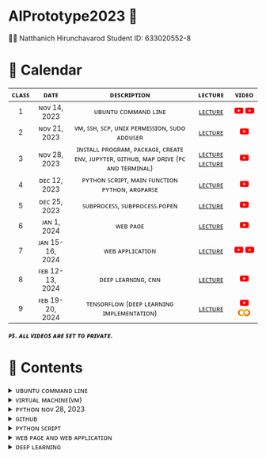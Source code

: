# AIPrototype2023 🤖

🧑‍🎓 Natthanich Hirunchavarod Student ID: 633020552-8

# 📅 Calendar
|  ᴄʟᴀꜱꜱ  |     ᴅᴀᴛᴇ      |               ᴅᴇꜱᴄʀɪᴘᴛɪᴏɴ                        | ʟᴇᴄᴛᴜʀᴇ  | ᴠɪᴅᴇᴏ  |
|:-------:|:-------------:|:-----------------------------------------------:|:---------:|:--------:|
|   1     |  ɴᴏᴠ 14, 2023 | ᴜʙᴜɴᴛᴜ ᴄᴏᴍᴍᴀɴᴅ ʟɪɴᴇ                             | [ʟᴇᴄᴛᴜʀᴇ](lecture/LinuxCommandLine(บนเครื่อง).md) | [<img width="18" src="lecture/youtube.png"/>](https://youtu.be/AYuu9YOnjeM) [<img width="18" src="lecture/youtube.png"/>](https://youtu.be/6SzbohPKHw0)|
|   2     |  ɴᴏᴠ 21, 2023 | ᴠᴍ, ꜱꜱʜ, ꜱᴄᴘ, ᴜɴɪx ᴘᴇʀᴍɪꜱꜱɪᴏɴ, ꜱᴜᴅᴏ ᴀᴅᴅᴜꜱᴇʀ       | [ʟᴇᴄᴛᴜʀᴇ](lecture/UbuntuonCloudVM.md) | [<img width="18" src="lecture/youtube.png"/>](https://youtu.be/Dq0i3Oz0tYE)|
|   3     |  ɴᴏᴠ 28, 2023 | ɪɴꜱᴛᴀʟʟ ᴘʀᴏɢʀᴀᴍ, ᴘᴀᴄᴋᴀɢᴇ, ᴄʀᴇᴀᴛᴇ ᴇɴᴠ, ᴊᴜᴘʏᴛᴇʀ, ɢɪᴛʜᴜʙ, ᴍᴀᴘ ᴅʀɪᴠᴇ (ᴘᴄ ᴀɴᴅ ᴛᴇʀᴍɪɴᴀʟ) | [ʟᴇᴄᴛᴜʀᴇ](lecture/Python.md) [ʟᴇᴄᴛᴜʀᴇ](lecture/GitHubCommandLine.md) | [<img width="18" src="lecture/youtube.png"/>](https://youtu.be/_Ab1d2t4JsU)|
|   4     |  ᴅᴇᴄ 12, 2023 | ᴘʏᴛʜᴏɴ ꜱᴄʀɪᴘᴛ, ᴍᴀɪɴ ꜰᴜɴᴄᴛɪᴏɴ ᴘʏᴛʜᴏɴ, ᴀʀɢᴘᴀʀꜱᴇ  | [ʟᴇᴄᴛᴜʀᴇ](lecture/PythonScript.md) | [<img width="18" src="lecture/youtube.png"/>](https://youtu.be/VboIdvM2--w)|
|   5     |  ᴅᴇᴄ 25, 2023 |ꜱᴜʙᴘʀᴏᴄᴇꜱꜱ, ꜱᴜʙᴘʀᴏᴄᴇꜱꜱ.ᴘᴏᴘᴇɴ                      |  <a href="./lecture/PythonScript.md#ตอนใช้งาน">ʟᴇᴄᴛᴜʀᴇ</a> | [<img width="18" src="lecture/youtube.png"/>](https://youtu.be/TAAA8bLaDS0)|
|   6     |  ᴊᴀɴ 1, 2024 |ᴡᴇʙ ᴘᴀɢᴇ                      |  [ʟᴇᴄᴛᴜʀᴇ](lecture/Web.md) | [<img width="18" src="lecture/youtube.png"/>](https://youtu.be/2PnI5UpbXUc)|
|   7     |  ᴊᴀɴ 15-16, 2024 |ᴡᴇʙ ᴀᴘᴘʟɪᴄᴀᴛɪᴏɴ                      |  <a href="./lecture/Web.md#WebApplication">ʟᴇᴄᴛᴜʀᴇ</a> | [<img width="18" src="lecture/youtube.png"/>](https://youtu.be/hL2cL0S8K-Q) [<img width="18" src="lecture/youtube.png"/>](https://youtu.be/s2j0F4yo6TU)|
|   8     |  ꜰᴇʙ 12-13, 2024 |ᴅᴇᴇᴘ ʟᴇᴀʀɴɪɴɢ, ᴄɴɴ                          |  [ʟᴇᴄᴛᴜʀᴇ](lecture/DeepLearning.pdf) | [<img width="18" src="lecture/youtube.png"/>](https://youtu.be/jhlBLS2ATlo)|
|   9     |  ꜰᴇʙ 19-20, 2024 |ᴛᴇɴꜱᴏʀꜰʟᴏᴡ (ᴅᴇᴇᴘ ʟᴇᴀʀɴɪɴɢ ɪᴍᴘʟᴇᴍᴇɴᴛᴀᴛɪᴏɴ)   |  [ʟᴇᴄᴛᴜʀᴇ](lecture/TensorflowSequentialAPI.md) | [<img width="18" src="lecture/youtube.png"/>](https://youtu.be/BxMLE2KmuoM) [<img width="25" src="lecture/colab-logo.png"/>](Tensorflow_(Deep_Learning_Implementation).ipynb)|

***ᴘꜱ. ᴀʟʟ ᴠɪᴅᴇᴏꜱ ᴀʀᴇ ꜱᴇᴛ ᴛᴏ ᴘʀɪᴠᴀᴛᴇ.***


# 👾 Contents
<details> 
  <summary>ᴜʙᴜɴᴛᴜ ᴄᴏᴍᴍᴀɴᴅ ʟɪɴᴇ </summary>
  
# Command Line พื้นฐานบน Ubuntu
## 1. คำสั่งพื้นฐาน
* list ทุกๆ file/folder ที่อยู่ใน folder ปัจจุบัน
  ```
  $ls
  ```
  ```
  $ls -{option}
  #ex
  $ls -ltr # บอกรายบละเอียดไฟล์
  ```
* ระบุตำแหน่งปัจจุบันที่เราอยู่ในระบบ
  ```
  $pwd
  ```  
  
## 2. การจัดการ Folder และ File
* create folder
  ```
  $mkdir {foldername}
  ```
* create file 
  ```
  $vi {filename}  # สร้างและเปิดไฟล์ขึ้นมาแก้ไข
  $vi {filename.py} # python file
  #กด i เพื่อแก้ไข
  #กด esc + :wq (ออกแบบ save สิ่งที่เราพิมพ์เข้าไป)
  #กด esc + :q! (ออกแบบไม่ save สิ่งที่อัปลงไป)
  ```
  เวลาจะพิมพ์ กด ***i*** แล้วมันจะขึ้นว่า ***INSERT*** แล้วถึงพิมพ์ได้
  หลังจากนั้นเมื่อพิมพ์เสร็จต้องการที่จะบันทึกให้กด ***esc*** แล้วพิมพ์ **:wq** (write and quit)
* เปิดไฟล์ขึ้นมาดูที่เขียนเฉยๆ
  ```
  $cat {filename}
  ```
* run code Python 
  ```
  $python {filename.py}
  ```
* delete folder
  ```
  $rm -R {foldername}
  ```
* delete file
  ```
  $rm {filename}
  ```
* เปลี่ยนชื่อ file
  ```
  $mv {file เดิม} {file ใหม่}
  $mv ./{file เดิม} ./{file ใหม่}
  # $mv file1 filex # เปลี่ยนชื่อจาก file1 เป็น filex
  ```
* change directory (เข้าไปในfolder)
  ```
  $cd {foldername}
  ```
* ออกจาก folder
  ```
  $cd # home
  $cd ~ # home
  $cd .. # ออกมา 1 step
  $cd ../.. # ออกมา 2 step
  ```
## 3. การ copy และการย้าย file/folder
ที่อยู่ของ File/Folder ในตอนสุดท้าย
![image](https://github.com/nattntn/AIPrototype2023/blob/main/lecture/%E0%B8%81%E0%B8%B2%E0%B8%A3%E0%B8%88%E0%B8%B1%E0%B8%94%E0%B8%81%E0%B8%B2%E0%B8%A3%E0%B9%84%E0%B8%9F%E0%B8%A5%E0%B9%8C.jpg)
* หลักการ
  ```
  $cp {ที่อยู่ต้นทางของ file/folder ที่ต้องการคัดลอก} {ที่อยู่ปลายทางที่ต้องการที่จะคัดลอก file/folder ไป}
  $mv {ที่อยู่ต้นทางของ file/folder ที่ต้องการย้าย} {ที่อยู่ปลายทางที่ต้องการที่จะย้าย file/folder ไป}
  ```
* Copy file
  ```
  $cp ./filex ~/testfolder1/testfolder1_1/. # ~ กลับไปที่ home ก่อน
  ```
  ```
  # copy file1 in testfolder1 to testfolder1_1_1
  $cp ./file1 ./testfolder1_1/testfolder1_1_1/.
  # cp ที่นี่/ชื่อไฟล์ ที่นี่/เข้าไปที่1_1/เข้าไปที่1_1_1/เอาไว้ตรงนี้
  ```
* Copy and change the file name
  คัดลอกไฟล์ 1 ไปที่ testfolder1_1_1 โดยให้มีชื่อว่า file2
  ```
  $cp ./file1 ./testfolder1_1/testfolder1_1_1/file2
  ```
* Copy folder
  ```
  # copy folder + change folder name แต่เอาไว้ที่เดิม
  $cp -R ./testfolder1_1_1 ./testfolder1_1_2
  ```
* Move file
  ```
  $ mv ./filex ~/testfolder2/. # ~ home
  $ mv ./filex ../../../testfolder2/.
  ```
# ยกเลิกคำสั่ง
> ctrl+c
# Homework
copy filex in testfolder1_1 to testfolder1_1_2 and change file name to filey
```
cp ./filex ~/testfolder1/testfolder1_1/testfolder1_1_2/filey
```
</details>

<details> 
  <summary>ᴠɪʀᴛᴜᴀʟ ᴍᴀᴄʜɪɴᴇ(ᴠᴍ) </summary>
  
![VM](https://github.com/nattntn/AIPrototype2023/blob/main/lecture/VM.jpg)
 # 1.การสร้าง VM
เข้า Azure -> Education -> VM -> Create a virtual machine
> password: Nat{National ID}_
 # 2. login/logout  VM จาก PC
 ```
 $ssh username@IP #login
 $exit #logout //จบ section
 ```
 # 3. Move file/folder in PC to Cloud and vice versa 
 __ตอนย้ายต้องอยู่ในเครื่องเท่านั้น!!__
* Format
  ```
  $scp {ที่อยู่ต้นทาง} {ที่อยู่ปลายทาง}
  ```
* ส่งไฟล์จากเครื่องเราไปบน Cloud
  ```
  $scp ./xxx nattntn@IP:/xxx/xxx/.
  $scp -r testfolder1/ nattntn@IP:/home/nattntn/. # cp folder in PC to Cloud
  ```
* ดึงไฟล์จาก cloud มาเครื่องเรา
  ```
  $scp nattntn@IP:/xxx/xxx/yyy.py /home/nattntn
  $scp nattntn@IP:/home/yoke/print.py /home/nattntn # move file from folder name york  on nattntn Cloud to PC
  ```
 # 4. Cloud Shell (ใช้ Terminal on Internet)
 > Shell.Azure.com
* ครั้งแรก ssh เข้า VM ก่อน
  ```
   $ssh username@IP #login
   $exit #logout //จบ section
  ```
* Upload file <ต้องอยู่บน shell แล้วค่อย scp to cloud >
  ```
  # 1. upload file on shell
  # 2. scp file to cloud
  $scp rog.png nattntn@IP:/~/. # ย้ายมาhome // ทำบนshell
  ```
  # 5. สร้างเครื่องที่ให้เพื่อนเข้ามาใช้บน Cloud เราร่วมกันได้
  * 1. สร้างเครื่องให้เพื่อน
    ```
    $sudo adduser {ชื่อเครื่อง} #sudo = super user (เจ้าของเครื่อง) do
    # password
    ```
  * 2. ให้เพื่อนลองเข้า Cloud ที่เราสร้าง บน เครื่องเพื่อน
    ```
    $ssh {ชื่อเครื่องที่สร้าง}@IP #IP super user
    $htop # ดูว่าเพื่อนเข้ามายัง
    ```
  * 3. แก้ไข Permission ของเครื่องที่สร้าง
    super user แก้ไขได้
    ```
    $sudo chmod 755 yoke # chmod = change mode // 7 = owner(r|w|x), 5 = group (r|-|x),5 =other (r|-|x)
    ```
</details>

<details> 
  <summary>ᴘʏᴛʜᴏɴ ɴᴏᴠ 28, 2023</summary>

# Install miniconda
[miniconda](https://docs.anaconda.com/free/miniconda/)
- 1. Install on cloud (VM)
```
mkdir -p ~/miniconda3
wget https://repo.anaconda.com/miniconda/Miniconda3-latest-Linux-x86_64.sh -O ~/miniconda3/miniconda.sh
bash ~/miniconda3/miniconda.sh -b -u -p ~/miniconda3
rm -rf ~/miniconda3/miniconda.sh
```
Paste and enter
```
~/miniconda3/bin/conda init bash
~/miniconda3/bin/conda init zsh
```
done!!
- 2. Exit VM
- 3. เข้า VM ใหม่ เพื่อให้ package ที่โหลดเพิ่มไปทำงาน
     ถ้าใช้ได้เเล้วจะเป็นแบบ
     >> (base) nattntn@nattntn:~$
   - check version python and test code
     ```
     (base) nattntn@nattntn:~$ python
     >>> print('xx')
         xx
     >>> exit() # ออกจาก python
     ```
- ย้ายไฟล์จาก cloud ของเพื่อน ลงเครื่องของเรา
  **ย้ายที่เครื่อง**
  ```
  $ nattntn@LAPTOP.......:~$ scp nattntn@IP:/home/yoke/{ชื่อไฟล์} /home/nattntn
  ```

# Install program in Linux 
- Format
  ```
  $ sudo snap install {ชื่อโปรแกรม}
  ```
  ex.
  ```
  $ sudo snap install ffmpeg  # มันจะทำการ download จาก internet ให้เลย
  or
  ```
  $ atp install {ชื่อโปรแกรม}
  ```
- **ทุกโปรแกรมจะมีคำสั่ง $man**
  ```
  $ man ls  # = manual ดูว่ามีคำสั่งอะไรให้เลือกใช้บ้าง
  ```
  or
  ```
  $ {ชื่อโปรแกรม} -h # บอกว่าโปรแกรมนี้มี option  อะไรให้ใช้บ้าง
  $ ffmpeg -h
  ```
  - ex.
  ```
  $ ls -l # ดูรายละเอียดไฟล์
  $ ls -lt # ดูรายละเอียดไฟล์แบบใหม่สุดอยู่บน
  $ ls -ltr # ดูรายละเอียดไฟล์แบบใหม่สุดอยู่ล่าง
  $ ls -ltrh # ดูรายละเอียดไฟล์แบบภาษาพูด --> ขนาดไฟล์ที่คนพูดกัน --> h=human
  ```
# Install package (ที่จำเป็น)
> Linux เวลาคนใช้ จะใช้ร่วมกันหลายคน **ดังนั้น**ถ้าเราโหลด program มาแบบ **sudo** คนอื่นก็จะสามารถใช้โปรแกรมเราได้ด้วย  
> *แต่ถ้าไม่อยากให้คนอื่นใช้ด้วย/งานเรา version ไม่ตรงกับงานคนอื่น* ก็สร้าง **"Environment"** ขึ้นมา เป็นโลกของเรา 1ใบ python ของเราคนเดียว

โดยปกติ
```>> (base) ```  คือ python version หลักที่ทุกคนใช้กัน ```ssh``` เข้ามาก็ใช้ได้เลยไม่ต้องมี env อะไร โดยจะเป็น **version ใหม่ล่าสุด**  
แต่บางอัน เช่น tensorflow ก็ใช้ได้เเค่กับ python version 3.8 ก็เลยต้องสร้าง env 😿

## [Create environment](https://conda.io/projects/conda/en/latest/user-guide/tasks/manage-environments.html#activating-an-environment)
**ต้องมี miniconda** **ต้องอยู่ใน VM**  
- 1. สร้าง Environment (แค่ตอนเริ่ม)
     ```
     $ conda create -n {ชื่อ env} python = {versionที่ต้องการ}
     ```
     ex.
     ```
     $ conda create -n deeptooth38 python = 3.8 # 3.8 จะโหลด v. ใหม่ล่าสุดของ 3.8 มา หรือถ้าเราต้องการเจาะจงก็ระบุลงไปได้เลย เช่น 3.8.2
     ```
- 2. เข้าไปใช้งาน env
       ```
       $ conda activate {ชื่อ env}
       ```
       ex.
       ```
       $ conda activate deeptooth38
       ```
       หน้าตาหลังจากเข้ามา ```(deeptooth38) nattntn@nattntn:$```
- 3. เลิกใช้งาน env (ก่อนจะไปใช้ env อื่น)
      ```
      $ conda deactivate {ชื่อ env}
      ```
      ex.
      ```
      $ conda deactivate deeptooth38
      ```
## Format install package
อยู่ใน VM และเข้า env แล้ว
```
$ conda install {ชื่อpackage}
```

## Install Pandas package
```
$ conda install pandas(=versionที่ต้องการ ถ้าไม่ระบุจะเป็น version ใหม่ล่าสุด)
```
- check ว่า install ได้
  ```
  $ import pandas #ได้
  ```
## Install Jupyter notebook package
```
$ conda install notebook
```
**แต่ยังไม่สามารถเรียกใช้ได้ ต้องใช้คำสั่งพิเศษในการเข้าใช้งาน ```ssh -L ```(tunnel)**

### [Tunnel](https://www.techtarget.com/searchsecurity/tutorial/How-to-use-SSH-tunnels-to-cross-network-boundaries#:~:text=The%20%2DL%20option%20is%20used,to%20access%20a%20remote%20resource.)
> The -L option is used to bind a port on the local machine with a remote port at the remote destination IP address. The port is bound through the connection to the user account at the ssh_server.  
![image](https://github.com/nattntn/AIPrototype2023/blob/main/lecture/ssh_local_port_forwarding_tunnel.png)

- syntax:
  ```
  $ ssh -L local_port:remote_destination:remote_port user@ssh_server
  ```

  ### section
  > ใน VM มี section ในการทำงาน โดยหากเราหลุดจาก VM/exit ทุกอย่างที่ run ไว้ก็จะหาย
    ซึ่งการ run code ใน jupyter ต้องใช้ระยะเวลา ดังนั้นจึงทีสิ่งที่เรียกว่า **screen** เข้ามาช่วยให้เวลาเราออกจาก VM สิ่งที่เรา run ทิ้งไว้จะไม่หยุด หากเรา run ค้างไว้ใน screen
  
  ![image](https://github.com/nattntn/AIPrototype2023/blob/main/lecture/section.jpg)
  
  ### Screen
  > screen  คือการสร้าง section ใหม่ขึ้นมา โดยที่มันจะไม่เชื่อมกับ ```ssh`` ซึ่งมันก็จะ run ต่อไปเรื่อยๆ จนกว่าเราจะปิด screen / ปิด VM (ใน Azure)/คอม??
- 1. สร้าง Screen
    ```
    $ screen -S {ชื่อscreen} # S = start /section
    # ex
    $ screen -S sc1
    ```
    มันจะเข้าไปใน screen --> ``` ctrl+a``` ยกนิ้วขึ้น แล้วกด ```d```(detach) คือการตัดตัวเองออกมาจาก screen แต่ screen ยัง  run อยู่ เพราะเราไม่ได้ปิด
- 2. เข้าไปใน screen ที่สร้าง
     ```
     $ screen -R {ชื่อscreen}
     # ex
     $ screen -R sc1
     ```
     - 1. ลองออกจาก ssh
       ออกจาก screen ``` ctrl+a``` ยกนิ้วขึ้น แล้วกด ```d``` แล้ว ```exit``ออกจาก ssh
     - 2. เข้า ssh แล้ว เข้า screen ใหม่ จะเห็นว่า ที่ run ค้างไว้ยังคง run อยู่ เเม้เราจะ**ออกจาก ssh**
- 3. ปิด screen /(delete?)
     ``` ctrl+a``` ยกนิ้วขึ้น แล้วกด ```k```(kill)
- 4. ดูว่ามี screen อะไรบ้าง /(ที่รันอยู่??)

### จะใช้ jupyter notebook
- 1. เข้า VM
     ``` ssh username@IP```
- 2. สร้าง screen
  ```
  $ screen -S notebook
  ```
- 3. activate env
     ```
     $ conda activate deeptooth38
     ```
- 4. run jupyter
     ```
     $jupyter notebook
     ```
- 5. ออกจาก screen  
     ``` ctrl+a``` ยกนิ้วขึ้น แล้วกด ```d```
- 6. ออกจาก ssh
     ``` exit```
- 7. เข้า VM แบบ**Tunnel**
     format
     ```
     $ ssh -L myport:localhost:screenport username@IP
     ```
     ex.
     ```
     $ ssh -L 8866:localhost:8888 nattntn@IP
     ```
- 8. เข้าไปใน screen ที่สร้าง
     ```
     $ screen -R notebook
     ```
- 9.  copy URL มา แล้วไปวางไว้ที่ช่อง search บน browser แล้วเปลี่ยนจาก port 8888 เป็น 8866  
     **ตอนนี้อยู่ในเครื่องเราแล้ว runได้นานเท่าที่ต้องการ**
</details>

<details> 
  <summary>ɢɪᴛʜᴜʙ</summary>
  
# Setting your Git username for every repository on your computer (1st)
**on vm**

## [Set a Git username:](https://docs.github.com/en/get-started/getting-started-with-git/setting-your-username-in-git)
```
git config --global user.name "nattntn"   # "{ชื่อgithubเรา}"
```

## [Set a Git email:](https://docs.github.com/en/account-and-profile/setting-up-and-managing-your-personal-account-on-github/managing-email-preferences/setting-your-commit-email-address)
```
git config --global user.email "natthanich.h@kkumail.com" # "YOUR_EMAIL_sign in git"
```

# Clone GitHub 
- 1. สร้าง folder รวบรวม code
```
$ mkdir codes
```
- 2. เข้า GitHub ที่ต้องการ clone
- 3. กด ที่  **<> codes** ---> **HTTPS**---> **copy**
 
     
     <img src="https://github.com/nattntn/AIPrototype2023/blob/main/lecture/clone%20git.png" width="400" height="400" />
- 4. clone (load repository to your VM)
     ```
     $ git clone https://github.com/nattntn/AIPrototype2023.git
     ```
# Up file/code to GitHub on Internet
- 1. แก้ README (ลอง)
     ```
     $ vi README.md
     ```
- 2. check ว่า file ไหนถูกแก้ไขไปบ้าง
     ```
     $ git status
     ```
- 3. save file ลงบน GitHub on Internet
     ```
     $ git add "{filename}"
     $ git commit -m "{comment}"
     $ git push  # push file to GitHub
     ```
     > username: nattntn  
     > password: [personal access token on GitHub](https://stackoverflow.com/questions/68775869/message-support-for-password-authentication-was-removed?fbclid=IwAR0AMgckkSa4nNCk67TvtlVrZLl1LF_t3ssdQ5mq32emEpDgSLTT_LHYLOE)  
     > <img src="https://github.com/nattntn/AIPrototype2023/blob/main/lecture/personal%20access%20token%20on%20github.png" width = "400" heigth="200"/>


# Clone GitHub to your PC
**on PC**
## 1.เชื่อม Folder ที่ทำให้ PC(your window) เห็น Terminal(Ubuntu)
**ทำให้เราสามารถแก้ Code บน VS Code ได้**
- 1. ออกมาให้เห็น File บน systems
     ```
     $ cd ../..
     ```
- 2. เข้าไปใน drive ในเครื่องทั้งหมด (c d e)
     ```
     $ cd /mnt
     ```
 - 3. เข้าไปใน drive C
      ```
      $ cd /c
      ```
 - 4. สร้าง drive ที่เชื่อมกันระหว่าง forder ของ window กับ Terminal
      ```
      :/mnt/c$ mkdir Ubuntu #มี Ubuntu ในเครื่องแล้ว
      ```
 - 5. ``cd``กลับมาอยู่ที่ /home/nattntn
 - 6. สร้าง forder บน Terminal ที่จะเอาไว้เชื่อมกับ PC
   ```
   $ mkdir Outside
   ```
- 7. link drive in your PC and terminal
     *format*
     ```
     ln -s {drive ต้นทางที่จะ link} {ที่อยู่ปลายทางที่จะเก็บ} # ln = link, s = Symbolic (link แบบไม่ย้ายไฟล์มา)
     ```
     *ex.*
     ```
     /home/nattntn/outside:$ ln -s /mnt/c/Ubundu /home/nattntn/outside
     ```
     **ตอนนี้ เมื่อเราลากไฟล์อะไรมาใส่ใน file Ubuntu on window  มันก็จะมาอยู่บน teminal file outside ของเราด้วย**

## 2. Setting your Git username for every repository on your computer (1st)
**on PC**

### [Set a Git username:](https://docs.github.com/en/get-started/getting-started-with-git/setting-your-username-in-git)
```
git config --global user.name "nattntn"   # "{ชื่อgithubเรา}"
```

### [Set a Git email:](https://docs.github.com/en/account-and-profile/setting-up-and-managing-your-personal-account-on-github/managing-email-preferences/setting-your-commit-email-address)
```
git config --global user.email "natthanich.h@kkumail.com" # "YOUR_EMAIL_sign in git"
```

### Clone GitHub 
- 1. เข้า GitHub ที่ต้องการ clone
- 2. กด ที่  **<> codes** ---> **HTTPS**---> **copy**
 
     
     <img src="https://github.com/nattntn/AIPrototype2023/blob/main/lecture/clone%20git.png" width="400" height="400" />
- 3. clone (load repository to your terminal/PC)
     ```
     nattntn:LAP..:~outside/Ubuntu$ git clone https://github.com/nattntn/AIPrototype2023.git
     ```
</details>

<details> 
  <summary>ᴘʏᴛʜᴏɴ ꜱᴄʀɪᴘᴛ</summary>
  
# อธิบายว่าวันที่ 12/12/66 จะเรียนอะไร

> ปกติเวลาเขียน code จะมีทั้งแบบ **.ipynb** กับ **.py**  
> วันนี้จะมาเรียนเขียน Python Scrip (.py) ที่run บน command line  
> และ step  ในการเขียน code ก่อนไป run บน server จริง ๆ

# Step ในการ code file.py

1. เปิด terminal ในเครื่องเรา  ``` $ cd outside/Ubuntu/AIPrototype2023```
2. ```$ git pull```  ดึงไฟล์ล่าสุดจาก internet ลงมา **ต้องทำก่อน code ทุกครั้ง**
3. ssh เข้า VM
4. มาอยู่ที่หน้า  terminal ที่อยู่เครื่องเรา
5. สร้างไฟล์ . py ในเครื่องเรา

    ```
   $ code firstpy.py
   # ถ้ายังไม่มี file คำสั่ง code จะสร้าง file  ใหม่
   # ถ้ามี file แล้ว คำสั่ง code จะไปดึง file name นี้มาแก้ไข
   ```
   พิมพ์  ``` print("First py")``` แล้ว save in VS code
   
7. ออกมา ```$ ls``` ดูfile ใน terminal
8. up ขึ้น GitHub
 
   ```
   $ git status
   $ git add {file name}
   $ git commit -m "comment"
   $ git push
   ```
   
9. เข้า ไปที่ VM แล้วดูว่าเรามี env  อะไรที่สร้างไว้เเล้ว
 
   ```
   (base)  : $ conda env list
   ```
   
10. activate env

     ```
    $ conda activate deeptooth38
    ````
     
12. run firstpy.py

     ```
    (deeptooth38)  :$ python firstpy.py
    ```
    output
    > First py

# [Python Main Function](https://www.geeksforgeeks.org/python-main-function/)
> Main Function ใช้ควบคุม flow ของ program โดยลำดับการทำงานจะทำตาม Main fc
> ดังนั้น จึง**จำเป็น**ต้องมี Main fc เพื่อที่เวลาเริ่ม program มา จะได้รู้ว่าต้อง run อะไรก่อน โดยดูจาก main fc (ถ้าไม่มีอะไรต้อง run ก่อน)

 ```javascript
// Python program to demonstrate 
// main() function 


print("Hello") 

// Defining main function 
def main(): 
	print("hey there")  // have only process


// Using the special variable 
// __name__ 
if __name__=="__main__": 
	main()
```
Output  
> Hello  
> hey there


# รับ input จากภายนอก  
[Argparse](https://docs.python.org/3/library/argparse.html)
> code ที่ดี ถ้าเสร็จแล้วไม่ควรมาแก้ซ้ำๆ ถ้าจะแก้แค่ input เฉยๆ 
``` javascript
import argparse  

def parse_input(): // จำแนก input 
    parser = argparse.ArgumentParser() // เรียก Parser มาใช้

// กำหนด argument ของ input กี่ตัวก็ได้แล้วแต่เรา

    parser.add_argument( // กำหนด argument โดย input ตัวแรกจะใส่คำว่า "--num" เพื่อให้เอาตัวเลขไปใช้ใน code ของเราได้
        '--num',
        type=int,
        required=True, // ถ้าไม่ใส่argument นี้ code จะ error
        help= 'input for the multiplyby9 function' // เพื่อเอาไว้ดูว่า argument นี้เราเอาไว้เติมอะไร    
    )
    parser.add_argument( //ใส่  input เข้าไปอีกตัว
        '--xx',
        type=int,
        default=7,
        help= 'input for xx'     
    )
    args = parser.parse_args()
    return args // return ค่าที่เก็บมา

def printHello():
    print("Hello world!") // have only process

def multiplyby9(inputV):
    print(9*inputV) // have input and process

if __name__ == "__main__":
    input_v = parse_input() // ดึง input ที่ใส่เข้ามาก่อน
    print(f'the input XX is {input_v.xx}')//.xx เอา ตห.ที่ xx  มาแสดงผล
    print('we are in the main function')
    multiplyby9(input_v.num)
    printHello()
```

``--`` input หลายตัว   
``-`` input ตัวเดียว
## ตอนใช้งาน
```$ python firstpy.py --num {numberที่ต้องการ}```  
```$ python firstpy.py --help```
output 
> the input XX is {xx}  
> we are in the main function
> 9*inputV (ตัวเลขที่คูณแล้ว)  
> Hello world!

# ใช้_Python_สั่งงาน_Program_อื่น_25/12/66
[subprocess package](https://docs.python.org/3/library/subprocess.html)
- run code ซ้ำ ๆ ธรรมดา
- .Popen  ดึง output จาก Program อื่น มาใช้ต่อ
  
> file python  แบบพิเศษที่สามารถไปเรียกใช้ **program** อื่น หรือ **python** อื่นๆ ที่เขียนจบแล้วมาใช้ร่วม เพื่อลดการเขียน Code ซ้ำซ้อน  
> เราจะต้องใช้ subprocess เมื่อ...  
> ต้องการ run งานร่วมกับ Program สำเร็จรูปอื่น ๆ หรือ code python  อื่น ๆ ที่เขียนเสร็จแล้ว

## basic terminal command
### ถ้า run ```$ python python_subprocess``` แบบให้ดูรายละเอียดไฟล์
```javascript
import subprocess // สำหรับ run terminal command (ทุกอันที่สามารถ run บน terminal ได้เราจะสามารถใช้ subprocess run ได้)// นำที่มี Output/~output มาแสดง

if __name__ == "__main__":
    //basic terminal command
    subprocess.run(["ls", "-ltr"]) // command ใน subprocess จะเขียนเป็น list ช่องว่าง ใช้  ,
```
git push to GitHub  
เข้า VM ```ssh``  
git pull  
output  
> <img src="https://github.com/nattntn/AIPrototype2023/blob/main/lecture/output_subprocess.jpg" width = "600" heigth="600"/>

### ถ้า run ```$ python python_subprocess``` แบบให้ดูรายละเอียดไฟล์ แล้วถ้ามี testfolder1 ให้ลบ
```javascript
import subprocess // สำหรับ run terminal command (ทุกอันที่สามารถ run บน terminal ได้เราจะสามารถใช้ subprocess run ได้)// นำที่มี Output/~output มาแสดง

if __name__ == "__main__":
    //basic terminal command
    subprocess.run(["ls", "-ltr"]) // command ใน subprocess จะเขียนเป็น list ช่องว่าง ใช้  ,
    subprocess.run(["rm","-r","/้home/nattntn/testfolder1"])//ลบ testfolder1
```
git push to GitHub  
เข้า VM ```ssh``  
git pull  
output  
### ถ้า run ```$ python python_subprocess``` แล้วให้มัน run file ``firstpy.py``

```javascript
import subprocess // สำหรับ run terminal command (ทุกอันที่สามารถ run บน terminal ได้เราจะสามารถใช้ subprocess run ได้)// นำที่มี Output/~output มาแสดง

if __name__ == "__main__":
    print('first run num = 100 xx= 90') \\ แค่ print
    subprocess.run(["python","firstpy.py", "--num", "100","--xx", "90"])
    print("-"*80)
    print('second run num = -10 xx= -90')
    subprocess.run(["python","firstpy.py", "--num", "-10","--xx", "-90"])
    print("-"*80)
    print('third run num = 0')
    subprocess.run(["python","firstpy.py", "--num", "0"])
    print("-"*80)
```

git push to GitHub  
เข้า VM ```ssh``  
git pull  
output  
> <img src="https://github.com/nattntn/AIPrototype2023/blob/main/lecture/output_subprocess_2.jpg" width = "600" heigth="600"/>

### ถ้า run ```$ python python_subprocess``` แล้วให้มันสามารถเอา output จาก Program อื่นไปใช้งานต่อได้ 
```Popen``` --> เพื่อไปรับ  output
```javascript
import subprocess // สำหรับ run terminal command (ทุกอันที่สามารถ run บน terminal ได้เราจะสามารถใช้ subprocess run ได้)// นำที่มี Output/~output มาแสดง

if __name__ == "__main__":
    //use output from other program
    process_output = subprocess.Popen(["python","firstpy.py", "--num", "0"],
                                      stdout=subprocess.PIPE,
                                      stderr=subprocess.PIPE)
//process_output เก็บ output , error 
    out, err = process_output.communicate()
    print(out.decode('utf-8')) // เรียกดู output
    print(len(out.decode('utf-8'))) // นับจำนวนพยางค์ชนะ Output


    //HW เขียน subprocess sum output ทั้งหมดของ command 3 อันข้างบน (ตัวเลขก่อน Hello world!)
```
git push to GitHub  
เข้า VM ```ssh``  
git pull  
output  
> <img src="https://github.com/nattntn/AIPrototype2023/blob/main/lecture/output_subprocess_3.jpg" width = "600" heigth="600"/>


# HW เขียน subprocess sum output ทั้งหมดของ command 3 อันข้างบน (ตัวเลขก่อน Hello world!)
[python_subprocess_HW1](https://github.com/nattntn/AIPrototype2023/blob/main/python_subprocess_HW1.py)
 1. ``$ vi python_subprocess_HW1.py`` แก้เลข ต่างๆ
 2. `` git checkout python_subprocess_HW1.py`` ให้ไฟล์นี้กลับไปเหมือนตอนแรกที่ยังไม่แก้เลข
 3. ``git pull`` ดูการเปลี่ยนแปลง
</details>

<details> 
  <summary>ᴡᴇʙ ᴘᴀɢᴇ ᴀɴᴅ ᴡᴇʙ ᴀᴘᴘʟɪᴄᴀᴛɪᴏɴ</summary>

# WEB (1/2/67)
## การสร้าง web มี 3 แบบ
- 1. **Web page**
  > เป็น web ที่เราเอาข้อมูลของเราใส่เข้าไป เพื่อให้คนอื่นเข้ามาดูข้อมูลของเรา  
  > ภาษาที่ใช้ **HTML**(จัดรูปแบบบหน้า), **CSS**(ช่วย HTML ในการจัดหน้าให้สวยงาม), **javascript** (ควบคุมการทำงาน การกดปุ่มของเครื่อง)
- 2. **Web application**
  > ภาษาที่ใช้ **HTML**(จัดรูปแบบบหน้า), **CSS**(ช่วย HTML ในการจัดหน้าให้สวยงาม), **javascript** (ควบคุมการทำงาน การกดปุ่มของเครื่อง)
  > **+ Server side script** (ใช้ในการคิดคำนวณผลลัพทธ์)  
     >> Server side script เช่น Python (Flask package) : ทำให้ user run บน com ที่ไม่ต้องแรงมากได้เพราะมัน run บน  server และทำให้ code ของ dev ไม่หลุดไปไหน
- 3. **Web service**
  > ใช้แค่ Server side script Python (Flask package)  เพราะไม่ได้ต้องการให้คนมาใข้

# WebPage
<br/>
<div align="center" >
  <img class="logo"src="https://github.com/nattntn/AIPrototype2023/blob/main/lecture/logo3.svg" style="float: center;" style="transform: scale(0.2);">  
</div>

<div align="center" >
  <a href="https://nattntn.github.io/DentAI_webpage/">DentAI</a>  
  <a href="https://github.com/nattntn/DentAI_webpage">Source Code</a>  
</div>

## How to activate web page on GitHub
<img src="https://github.com/nattntn/AIPrototype2023/blob/main/lecture/activate%20web%20page.jpg" width = "600" heigth="600"/>

# WebApplication
<br/>
<div align="center" >
  <img class="logo"src="https://github.com/nattntn/AIPrototype2023/blob/main/lecture/logo3.svg" style="float: center;" style="transform: scale(0.2);">  
</div>

<div align="center" >
  <a href="http://20.249.99.43:5001/">DentAI</a>  
  <a href="https://github.com/NarawitPrathansap/Webapp">Source Code</a>  
</div>

## Workflow of our system
<div align="center" >
   <img class="logo"src="https://github.com/nattntn/AIPrototype2023/blob/main/lecture/workflow%20of%20our%20system.svg" style="float: center;">
</div>
</details>

<details> 
  <summary>ᴅᴇᴇᴘ ʟᴇᴀʀɴɪɴɢ</summary>

# Perceptron
<br/>
<div align="center" >
    <img class="Sigmoid"src="https://miro.medium.com/v2/resize:fit:1400/1*KNZZYteeBqkJViS1_LT1CQ.gif" style="float: center;" >  
</div>

# [Activation Function for Deep Learning](https://machinelearningmastery.com/choose-an-activation-function-for-deep-learning/)
> activation function หรือ transfer function  เป็น ฟังก์ชันในโครงข่ายประสาทเทียมที่กำหนดวิธีการแปลงผลรวมถ่วงน้ำหนักของ input ให้เป็น output (กำหนดค่าให้อยู่ในเกณฑ์ ที่กำหนด)

## Activation for Hidden Layers
   
  - Rectified Linear Activation (ReLU) **นิยม**
  - Logistic (Sigmoid)
  - Hyperbolic Tangent (Tanh)

   ### Rectified Linear Activation (ReLU)
  <br/>
  <div align="center" >
       <img class="RELU"src="https://github.com/nattntn/AIPrototype2023/blob/main/lecture/RELU_activation.jpg" style="float: center;" >  
  </div>
  
  > The ReLU function is calculated as follows:  
  > max(0.0, x)

  **หมายความว่า ถ้าค่า Weighted Sum ที่ได้หลังจากรวม(Input x Weight) ทุกค่าแล้ว มี ค่าต่ำกว่า 0 จะให้ output เป็น 0 โดยทันที หากค่ามากกว่าหรือเท่ากับ 0 ก็จะได้ output เป็นค่านั้น ๆ**


  ### Logistic (Sigmoid)
  <br/>
  <div align="center" >
       <img class="Sigmoid"src="https://github.com/nattntn/AIPrototype2023/blob/main/lecture/sigmoid_activation.png" style="float: center;" >  
  </div>
   
  > range (0, 1)
  > ฟังก์ชันเป็น Curve รูปตัว S 

  **หมายความว่า ถ้าค่า Weighted Sum ที่ได้หลังจากรวม(Input x Weight) ทุกค่าแล้ว Output จะมีค่าระหว่าง 0 – 1 ดังนั้นจึงเหมาะกับงานที่คำตอบเป็นแบบ binary (0,1) โดยยิ่ง Probability มาก (ลู่ 
    เข้าหา 1) output ที่ได้จะเป็น 1 ในขณะที่ถ้า Probability (ลู่เข้าหา 0) output ที่ได้จะเป็น 0**


  ### Hyperbolic Tangent (Tanh))
  <br/>
  <div align="center" >
       <img class="Tanh"src="https://github.com/nattntn/AIPrototype2023/blob/main/lecture/Tanh_activation.png" style="float: center;" >  
  </div>
   
  > range (-1, 1)
  > คล้าย Sigmoid และ ฟังก์ชันเป็น Curve รูปตัว S

## Activation for Output Layers

  - Linear
  - Logistic (Sigmoid)
  - Softmax

### Linear
  <br/>
  <div align="center" >
       <img class="Linear"src="https://miro.medium.com/v2/resize:fit:1400/1*tldIgyDQWqm-sMwP7m3Bww.png" style="float: center;" >  
  </div>

  > range (-infinity, infinity)

### Softmax
  <br/>
  <div align="center" >
       <img class="Softmax"src="https://ambrapaliaidata.blob.core.windows.net/ai-storage/articles/6.jpg" style="float: center;" >  
  </div>

  # การสร้าง Neural Network ด้วย Tensorflow Sequential API 
1. Sequential (ง่าย แต่สร้างได้แต่แบบไม่ซับซ้อน (วิ่งได้เเต่แบบเส้นตรง))
2. Functional (ยากขึ้นมาอีกนิด แต่สามารถปรับเส้นทาง ให้มีความซับซ้อนได้)
3. Subclassing (ยากสุด แต่สามารถแก้ไขได้ตามที่เราต้องการ)

# Sequential
## Import
```
import tensorflow as tf # run
from tensorflow import keras #API / UI
from tensorflow.keras import layers
```
## Define type 1 
```
# Define Sequential model witn 3 layers
model = keras.Sequential(
    [
     keras.Input(shape=(4,)),
     layers.Dense(2, activation="relu",name="layer1"),
     layers.Dense(3, activation="relu",name="layer2"),
     layers.Dense(5, activation="softmax",name="output")
    ]
)
```
## Define type 2
```
model2 = keras.Sequential()
model2.add(keras.Input(shape=(4,)))
model2.add(layers.Dense(2, activation="relu"))
model2.add(layers.Dense(3, activation="relu"))
model2.add(layers.Dense(5, activation="softmax"))
```

# Functional
## Import
``` 
import numpy as np
import tensorflow as tf
from tensorflow import keras
from tensorflow.keras import layers
```
## create model
```
input_images = keras.Input(shape=(32, 32, 3), name="img") # input shape shape=(32, 32, 3)
model = layers.Conv2D(32, (3, 3), activation="relu", name="conv1")(input_images) # (input_images) input จาก output  layer ก่อนหน้า
model = layers.MaxPooling2D((2, 2), name="maxpool1")(model)
model = layers.Conv2D(64, (3, 3), activation='relu', name="conv2")(model)
model = layers.MaxPooling2D((2, 2), name="maxpool2")(model)
model = layers.Conv2D(64, (3, 3), activation='relu', name="conv3")(model)
model = layers.Flatten(name="Flatten")(model)
model = layers.Dense(64, activation='relu', name="activation")(model)
output = layers.Dense(10, name="output")(model)

my_model = keras.Model(input_images, output, name = "mymodel")
```

# ResNet
มี skip connection
```
inputs = keras.Input(shape=(32, 32, 3), name="img")
x = layers.Conv2D(32, 3, activation="relu")(inputs)
x = layers.Conv2D(64, 3, activation="relu")(x)
block_1_output = layers.MaxPooling2D(3)(x)

x = layers.Conv2D(64, 3, activation="relu", padding="same")(block_1_output)
x = layers.Conv2D(64, 3, activation="relu", padding="same")(x)
block_2_output = layers.add([x, block_1_output]) # รับ output ทั้งแบบปกติ และ ที่เป็น skip connection

x = layers.Conv2D(64, 3, activation="relu", padding="same")(block_2_output)
x = layers.Conv2D(64, 3, activation="relu", padding="same")(x)
block_3_output = layers.add([x, block_2_output])

x = layers.Conv2D(64, 3, activation="relu")(block_3_output)
x = layers.GlobalAveragePooling2D()(x) # sum ออกมาเป็นเส้นยาวๆ
x = layers.Dense(256, activation="relu")(x)
x = layers.Dropout(0.5)(x)
outputs = layers.Dense(10)(x)

resnet_model = keras.Model(inputs, outputs, name="toy_resnet")
resnet_model.summary()
```

# Tensorflow Data Pipeline  
- [data augmentation](https://machinelearningmastery.com/how-to-configure-image-data-augmentation-when-training-deep-learning-neural-networks/)
- ระบุ path
  - 1. flow_from_directory
  - 2. flow_from_dataframe

  
  
</details>

    
    
  
  
 
 
  


  

